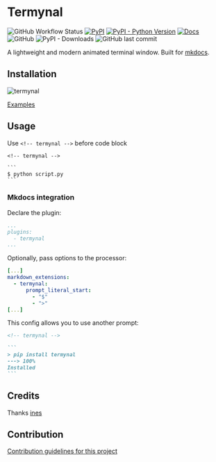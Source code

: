 # Termynal

![GitHub Workflow Status](https://img.shields.io/github/actions/workflow/status/daxartio/termynal/check.yml)
[![PyPI](https://img.shields.io/pypi/v/termynal)](https://pypi.org/project/termynal/)
[![PyPI - Python Version](https://img.shields.io/pypi/pyversions/termynal)](https://www.python.org/downloads/)
[![Docs](https://img.shields.io/badge/docs-latest-blue)](https://daxartio.github.io/termynal/)
![GitHub](https://img.shields.io/github/license/daxartio/termynal)
![PyPI - Downloads](https://img.shields.io/pypi/dm/termynal)
![GitHub last commit](https://img.shields.io/github/last-commit/daxartio/termynal)

A lightweight and modern animated terminal window.
Built for [mkdocs](https://www.mkdocs.org/).

## Installation

![termynal](termynal.gif)

[Examples](https://daxartio.github.io/termynal/)

## Usage

Use `<!-- termynal -->` before code block

````
<!-- termynal -->

```
$ python script.py
```
````

### Mkdocs integration

Declare the plugin:

```yaml
...
plugins:
  - termynal
...
```

Optionally, pass options to the processor:

```yaml
[...]
markdown_extensions:
  - termynal:
      prompt_literal_start:
        - "$"
        - ">"
[...]
```

This config allows you to use another prompt:

````markdown
<!-- termynal -->

```
> pip install termynal
---> 100%
Installed
```

````

## Credits

Thanks [ines](https://github.com/ines/termynal)

## Contribution

[Contribution guidelines for this project](CONTRIBUTING.md)
